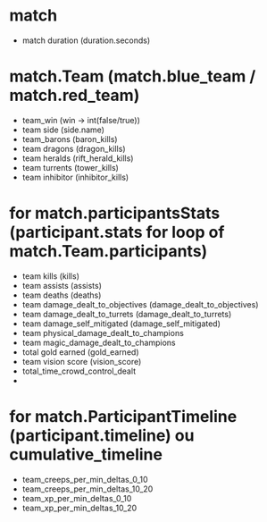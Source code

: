 # match
- match duration (duration.seconds)

# match.Team (match.blue_team / match.red_team)
- team_win (win -> int(false/true))
- team side (side.name)
- team_barons (baron_kills)
- team dragons (dragon_kills)
- team heralds (rift_herald_kills)
- team turrents (tower_kills)
- team inhibitor (inhibitor_kills)

# for match.participantsStats (participant.stats for loop of match.Team.participants)
- team kills (kills)
- team assists (assists)
- team deaths (deaths)
- team damage_dealt_to_objectives (damage_dealt_to_objectives)
- team damage_dealt_to_turrets (damage_dealt_to_turrets)
- team damage_self_mitigated (damage_self_mitigated)
- team physical_damage_dealt_to_champions
- team magic_damage_dealt_to_champions
- total gold earned (gold_earned)
- team vision score (vision_score)
- total_time_crowd_control_dealt
- 

# for match.ParticipantTimeline (participant.timeline) ou cumulative_timeline
- team_creeps_per_min_deltas_0_10
- team_creeps_per_min_deltas_10_20
- team_xp_per_min_deltas_0_10
- team_xp_per_min_deltas_10_20